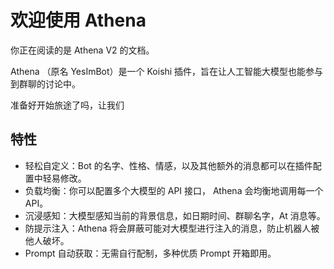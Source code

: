 # 欢迎使用 Athena
 
 你正在阅读的是 Athena V2 的文档。

Athena （原名 YesImBot）是一个 Koishi 插件，旨在让人工智能大模型也能参与到群聊的讨论中。

准备好开始旅途了吗，让我们 

## 特性
- 轻松自定义：Bot 的名字、性格、情感，以及其他额外的消息都可以在插件配置中轻易修改。
- 负载均衡：你可以配置多个大模型的 API 接口， Athena 会均衡地调用每一个 API。
- 沉浸感知：大模型感知当前的背景信息，如日期时间、群聊名字，At 消息等。
- 防提示注入：Athena 将会屏蔽可能对大模型进行注入的消息，防止机器人被他人破坏。
- Prompt 自动获取：无需自行配制，多种优质 Prompt 开箱即用。
<!--stackedit_data:
eyJoaXN0b3J5IjpbMTQ2NDI3NDA4MF19
-->